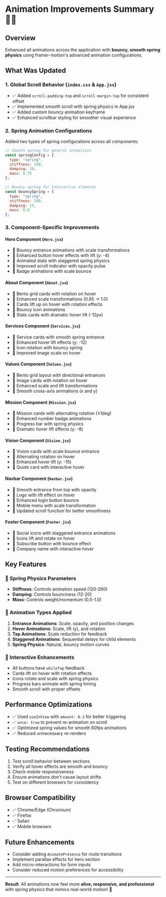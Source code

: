# Animation Improvements Summary 🎨✨

## Overview
Enhanced all animations across the application with **bouncy, smooth spring physics** using framer-motion's advanced animation configurations.

## What Was Updated

### 1. **Global Scroll Behavior** (`index.css` & `App.jsx`)
- ✅ Added `scroll-padding-top` and `scroll-margin-top` for consistent offset
- ✅ Implemented smooth scroll with spring physics in App.jsx
- ✅ Added custom bouncy animation keyframe
- ✅ Enhanced scrollbar styling for smoother visual experience

### 2. **Spring Animation Configurations**
Added two types of spring configurations across all components:

```javascript
// Smooth spring for general animations
const springConfig = { 
  type: "spring", 
  stiffness: 120, 
  damping: 18, 
  mass: 0.75 
};

// Bouncy spring for interactive elements
const bouncySpring = { 
  type: "spring", 
  stiffness: 200, 
  damping: 15, 
  mass: 0.8 
};
```

### 3. **Component-Specific Improvements**

#### **Hero Component** (`Hero.jsx`)
- 🎯 Bouncy entrance animations with scale transformations
- 🎯 Enhanced button hover effects with lift (y: -4)
- 🎯 Animated stats with staggered spring physics
- 🎯 Improved scroll indicator with opacity pulse
- 🎯 Badge animations with scale bounce

#### **About Component** (`About.jsx`)
- 🎯 Bento grid cards with rotation on hover
- 🎯 Enhanced scale transformations (0.85 → 1.0)
- 🎯 Cards lift up on hover with rotation effects
- 🎯 Bouncy icon animations
- 🎯 Stats cards with dramatic hover lift (-12px)

#### **Services Component** (`Services.jsx`)
- 🎯 Service cards with smooth spring entrance
- 🎯 Enhanced hover lift effects (y: -12)
- 🎯 Icon rotation with bouncy spring
- 🎯 Improved image scale on hover

#### **Values Component** (`Values.jsx`)
- 🎯 Bento grid layout with directional entrances
- 🎯 Image cards with rotation on hover
- 🎯 Enhanced scale and lift transformations
- 🎯 Smooth cross-axis animations (x and y)

#### **Mission Component** (`Mission.jsx`)
- 🎯 Mission cards with alternating rotation (±1deg)
- 🎯 Enhanced number badge animations
- 🎯 Progress bar with spring physics
- 🎯 Dramatic hover lift effects (y: -8)

#### **Vision Component** (`Vision.jsx`)
- 🎯 Vision cards with scale bounce entrance
- 🎯 Alternating rotation on hover
- 🎯 Enhanced hover lift (y: -15)
- 🎯 Quote card with interactive hover

#### **Navbar Component** (`Navbar.jsx`)
- 🎯 Smooth entrance from top with opacity
- 🎯 Logo with lift effect on hover
- 🎯 Enhanced login button bounce
- 🎯 Mobile menu with scale transformation
- 🎯 Updated scroll function for better smoothness

#### **Footer Component** (`Footer.jsx`)
- 🎯 Social icons with staggered entrance animations
- 🎯 Icons lift and rotate on hover
- 🎯 Subscribe button with bounce effect
- 🎯 Company name with interactive hover

## Key Features

### 🎪 Spring Physics Parameters
- **Stiffness**: Controls animation speed (120-260)
- **Damping**: Controls bounciness (12-20)
- **Mass**: Controls weight/momentum (0.5-1.0)

### 🎨 Animation Types Applied
1. **Entrance Animations**: Scale, opacity, and position changes
2. **Hover Animations**: Scale, lift (y), and rotation
3. **Tap Animations**: Scale reduction for feedback
4. **Staggered Animations**: Sequential delays for child elements
5. **Spring Physics**: Natural, bouncy motion curves

### 🎯 Interactive Enhancements
- All buttons have `whileTap` feedback
- Cards lift on hover with rotation effects
- Icons rotate and scale with spring physics
- Progress bars animate with spring timing
- Smooth scroll with proper offsets

## Performance Optimizations
- ✅ Used `useInView` with `amount: 0.1` for better triggering
- ✅ `once: true` to prevent re-animation on scroll
- ✅ Optimized spring values for smooth 60fps animations
- ✅ Reduced unnecessary re-renders

## Testing Recommendations
1. Test scroll behavior between sections
2. Verify all hover effects are smooth and bouncy
3. Check mobile responsiveness
4. Ensure animations don't cause layout shifts
5. Test on different browsers for consistency

## Browser Compatibility
- ✅ Chrome/Edge (Chromium)
- ✅ Firefox
- ✅ Safari
- ✅ Mobile browsers

## Future Enhancements
- Consider adding `AnimatePresence` for route transitions
- Implement parallax effects for hero section
- Add micro-interactions for form inputs
- Consider reduced motion preferences for accessibility

---

**Result**: All animations now feel more **alive, responsive, and professional** with spring physics that mimics real-world motion! 🚀
